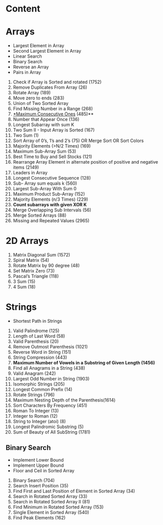 # Content

# Arrays

- Largest Element in Array
- Second Largest Element in Array
- Linear Search
- Binary Search
- Reverse an Array
- Pairs in Array
1. Check if Array is Sorted and rotated (1752)
2. Remove Duplicates From Array (26)
3. Rotate Array (189)
4. Move zero to ends (283)
5. Union of Two Sorted Array
6. Find Missing Number in a Range (268)
7. [*Maximum Consecutive Ones](https://takeuforward.org/data-structure/count-maximum-consecutive-ones-in-the-array/) (485)**
8. Number that Appear Once (136)
9. Longest Subarray with sum K
10. Two Sum II - Input Array is Sorted (167)
11. Two Sum (1)
12. Sort Array of 0’s, 1’s and 2’s (75)
OR Merge Sort
OR Sort Colors
13. Majority Elements (>N/2 Times) (169)
14. Maximum Sub-Array Sum (53)
15. Best Time to Buy and Sell Stocks (121)
16. Rearrange Array Element in alternate position of positive and negative items (2149)
17. Leaders in Array
18. Longest Consecutive Sequence (128)
19. Sub- Array sum equals k (560)
20. Largest Sub-Array With Sum 0
21. Maximum Product Sub-Array (152)
22. Majority Elements (n/3 Times) (229)
23. **Count subarrays with given XOR K**
24. Merge Overlapping Sub Intervals (56)
25. Merge Sorted Arrays (88)
26. Missing and Repeated Values (2965)

# 2D Arrays

1. Matrix Diagonal Sum (1572)
2. Spiral Matrix (54)
3. Rotate Matrix by 90 degree (48)
4. Set Matrix Zero (73)
5. Pascal’s Triangle (118)
6. 3 Sum (15)
7. 4 Sum (18)

# Strings

- Shortest Path in Strings
1. Valid Palindrome (125)
2. Length of Last Word (58)
3. Valid Parenthesis (20)
4. Remove Outmost Parenthesis (1021)
5. Reverse Word in String (151)
6. String Compression (443)
7. **Maximum Number of Vowels in a Substring of Given Length (1456)**
8. Find all Anagrams in a String (438)
9. Valid Anagram (242)
10. Largest Odd Number in String (1903)
11.  Isomorphic Strings (205)
12. Longest Common Prefix (14)
13.  Rotate Strings (796)
14. Maximum Nesting Depth of the Parenthesis(1614)
15. Sort Characters By Frequency (451)
16. Roman To Integer (13)
17. Integer to Roman (12)
18. String to Integer (atoi) (8)
19. Longest Palindromic Substring (5)
20. Sum of Beauty of All SubString (1781)

## Binary Search

- Implement Lower Bound
- Implement Upper Bound
- Floor and Ceil in Sorted Array
1. Binary Search (704)
2. Search Insert Position (35)
3. Find First and Last Position of Element in Sorted Array (34)
4. Search in Rotated Sorted Array (33)
5. Search in Rotated Sorted Array II (81)
6. Find Minimum in Rotated Sorted Array (153)
7. Single Element in Sorted Array (540)
8. Find Peak Elements (162)
